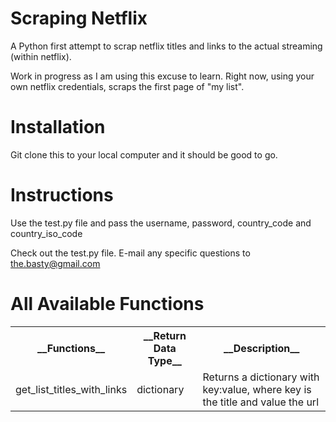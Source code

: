 # Scraping Netflix


A Python first attempt to scrap netflix titles and links to the actual streaming (within netflix).

Work in progress as I am using this excuse to learn. Right now, using your own netflix credentials, scraps the first page of "my list".


# Installation
Git clone this to your local computer and it should be good to go.

# Instructions
Use the test.py file and pass the username, password, country_code and country_iso_code

Check out the test.py file. E-mail any specific questions to <the.basty@gmail.com>

# All Available Functions
<table class="tg">
  <tr>
    <th class="tg-s6z2">__Functions__</th>
    <th class="tg-s6z2">__Return Data Type__</th>
    <th class="tg-s6z2">__Description__</th>
  </tr>
  <tr>
    <td class="tg-s6z2">get_list_titles_with_links</td>
    <td class="tg-s6z2">dictionary</td>
    <td class="tg-s6z2">Returns a dictionary with key:value, where key is the title and value the url</td>
  </tr>
</table>
